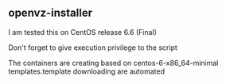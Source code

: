  openvz-installer
------------------

I am tested this on CentOS release 6.6 (Final)

Don't forget to give execution privilege to the script 

The containers are creating based on centos-6-x86_64-minimal  templates.template downloading are automated







